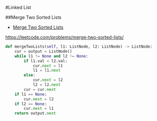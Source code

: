 #Linked List

##Merge Two Sorted Lists

+ [Merge Two Sorted Lists](#merge-two-sorted-lists)

https://leetcode.com/problems/merge-two-sorted-lists/

``` python
def mergeTwoLists(self, l1: ListNode, l2: ListNode) -> ListNode:
    cur = output = ListNode()
    while l1 != None and l2 != None:
        if l1.val < l2.val:
            cur.next = l1
            l1 = l1.next
        else:
            cur.next = l2
            l2 = l2.next
        cur = cur.next
    if l1 == None:
        cur.next = l2
    if l2 == None:
        cur.next = l1
    return output.next
```